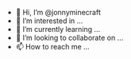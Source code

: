 - 👋 Hi, I’m @jonnyminecraft
- 👀 I’m interested in ...
- 🌱 I’m currently learning ...
- 💞️ I’m looking to collaborate on ...
- 📫 How to reach me ...

<!---
jonnyminecraft/jonnyminecraft is a ✨ special ✨ repository because its `README.md` (this file) appears on your GitHub profile.
You can click the Preview link to take a look at your changes.
--->

